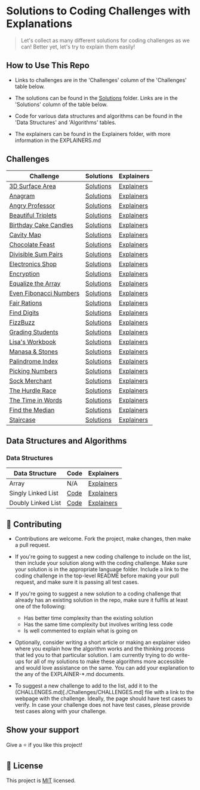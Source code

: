# Solutions to Coding Challenges with Explanations

> Let's collect as many different solutions for coding challenges as we can! Better yet, let's try to explain them easily!

## How to Use This Repo

- Links to challenges are in the 'Challenges' column of the 'Challenges' table below.

- The solutions can be found in the [Solutions](./Solutions) folder. Links are in the 'Solutions' column of the table below.

- Code for various data structures and algorithms can be found in the 'Data Structures' and 'Algorithms' tables.

- The explainers can be found in the Explainers folder, with more information in the EXPLAINERS.md

## Challenges

| **Challenge**                                                                                  | **Solutions**                                 | **Explainers**                      |
| ---------------------------------------------------------------------------------------------- | --------------------------------------------- | ----------------------------------- |
| [3D Surface Area](https://www.hackerrank.com/challenges/3d-surface-area/anagram)               | [Solutions](./Solutions/3DSurfaceArea)        | [Explainers](./Explainers)          |
| [Anagram](https://www.hackerrank.com/challenges/anagram)                                       | [Solutions](./Solutions/Anagram)              | [Explainers](./Explainers)          |
| [Angry Professor](https://www.hackerrank.com/challenges/angry-professor)                       | [Solutions](./Solutions/AngryProfessor)       | [Explainers](./Explainers)          |
| [Beautiful Triplets](https://www.hackerrank.com/challenges/beautiful-triplets)                 | [Solutions](./Solutions/BeautifulTriplets)    | [Explainers](./Explainers)          |
| [Birthday Cake Candles](https://www.hackerrank.com/challenges/birthday-cake-candles)           | [Solutions](./Solutions/BirthdayCakeCandles)  | [Explainers](./Explainers)          |
| [Cavity Map](https://www.hackerrank.com/challenges/cavity-map)                                 | [Solutions](./Solutions/CavityMap)            | [Explainers](./Explainers)          |
| [Chocolate Feast](https://www.hackerrank.com/challenges/chocolate-feast)                       | [Solutions](./Solutions/ChocolateFeast)       | [Explainers](./Explainers)          |
| [Divisible Sum Pairs](https://www.hackerrank.com/challenges/divisible-sum-pairs)               | [Solutions](./Solutions/DivisibleSumPairs)    | [Explainers](./Explainers)          |
| [Electronics Shop](https://www.hackerrank.com/challenges/electronics-shop)                     | [Solutions](./Solutions/ElectronicsShop)      | [Explainers](./Explainers)          |
| [Encryption](https://www.hackerrank.com/challenges/encryption)                                 | [Solutions](./Solutions/Encryption)           | [Explainers](./Explainers)          |
| [Equalize the Array](https://www.hackerrank.com/challenges/equality-in-a-array)                | [Solutions](./Solutions/EqualizeArray)        | [Explainers](./Explainers)          |
| [Even Fibonacci Numbers](https://www.hackerrank.com/contests/projecteuler/challenges/euler002) | [Solutions](./Solutions/EvenFibonacciNumbers) | [Explainers](./Explainers)          |
| [Fair Rations](https://www.hackerrank.com/challenges/fair-rations)                             | [Solutions](./Solutions/FairRations)          | [Explainers](./Explainers)          |
| [Find Digits](https://www.hackerrank.com/challenges/find-digits)                               | [Solutions](./Solutions/FindDigits)           | [Explainers](./Explainers)          |
| [FizzBuzz](https://www.hackerrank.com/challenges/fizzbuzz)                                     | [Solutions](./Solutions/FizzBuzz)             | [Explainers](./Explainers/FizzBuzz) |
| [Grading Students](https://www.hackerrank.com/challenges/grading)                              | [Solutions](./Solutions/GradingStudents)      | [Explainers](./Explainers)          |
| [Lisa's Workbook](https://www.hackerrank.com/challenges/lisa-workbook)                         | [Solutions](./Solutions/LisasWorkbook)        | [Explainers](./Explainers)          |
| [Manasa & Stones](https://www.hackerrank.com/challenges/manasa-and-stones)                     | [Solutions](./Solutions/ManasaAndStones)      | [Explainers](./Explainers)          |
| [Palindrome Index](https://www.hackerrank.com/challenges/palindrome-index)                     | [Solutions](./Solutions/PalindromeIndex)      | [Explainers](./Explainers)          |
| [Picking Numbers](https://www.hackerrank.com/challenges/electronics-shop)                      | [Solutions](./Solutions/PickingNumbers)       | [Explainers](./Explainers)          |
| [Sock Merchant](https://www.hackerrank.com/challenges/sock-merchant)                           | [Solutions](./Solutions/SockMerchant)         | [Explainers](./Explainers)          |
| [The Hurdle Race](https://www.hackerrank.com/challenges/the-hurdle-race)                       | [Solutions](./Solutions/HurdleRace)           | [Explainers](./Explainers)          |
| [The Time in Words](https://www.hackerrank.com/challenges/the-time-in-words)                   | [Solutions](./Solutions/TimeInWords)          | [Explainers](./Explainers)          |
| [Find the Median](https://www.hackerrank.com/challenges/find-the-median)                       | [Solutions](./Solutions/FindTheMedian)        | [Explainers](./Explainers)          |
| [Staircase](https://www.hackerrank.com/challenges/staircase)                                   | [Solutions](./Solutions/Staircase)            | [Explainers](./Explainers)          |

## Data Structures and Algorithms

### Data Structures

| **Data Structure** | **Code**                                                              | **Explainers**                                             |
| ------------------ | --------------------------------------------------------------------- | ---------------------------------------------------------- |
| Array              | N/A                                                                   | [Explainers](./Explainers/DataStructures/Array)            |
| Singly Linked List | [Code](./DataStructuresAndAlgorithms/DataStructures/SinglyLinkedList) | [Explainers](./Explainers/DataStructures/SinglyLinkedList) |
| Doubly Linked List | [Code](./DataStructuresAndAlgorithms/DataStructures/DoublyLinkedList) | [Explainers](./Explainers/DataStructures/DoublyLinkedList) |

## 🤝 Contributing

- Contributions are welcome. Fork the project, make changes, then make a pull request.

- If you're going to suggest a new coding challenge to include on the list, then include your solution along with the coding challenge. Make sure your solution is in the appropriate language folder. Include a link to the coding challenge in the top-level README before making your pull request, and make sure it is passing all test cases.

- If you're going to suggest a new solution to a coding challenge that already has an existing solution in the repo, make sure it fulfils at least one of the following:

  - Has better time complexity than the existing solution
  - Has the same time complexity but involves writing less code
  - Is well commented to explain what is going on

- Optionally, consider writing a short article or making an explainer video where you explain how the algorithm works and the thinking process that led you to that particular solution. I am currently trying to do write-ups for all of my solutions to make these algorithms more accessible and would love assistance on the same. You can add your explanation to the any of the EXPLAINER-\*.md documents.

- To suggest a new challenge to add to the list, add it to the (CHALLENGES.md)[./Challenges/CHALLENGES.md] file with a link to the webpage with the challenge. Ideally, the page should have test cases to verify. In case your challenge does not have test cases, please provide test cases along with your challenge.

## Show your support

Give a ⭐️ if you like this project!

## 📝 License

This project is [MIT](lic.url) licensed.
